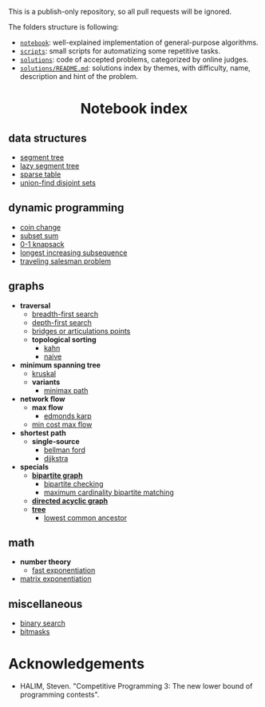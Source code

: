This is a publish-only repository, so all pull requests will be ignored.

The folders structure is following:

- [`notebook`](./notebook): well-explained implementation of general-purpose algorithms.
- [`scripts`](./scripts): small scripts for automatizing some repetitive tasks.
- [`solutions`](./solutions): code of accepted problems, categorized by online judges.
- [`solutions/README.md`](./solutions/README.md): solutions index by themes, with difficulty, name, description and hint of the problem.

<h1 align="center">Notebook index</h1>

## data structures

- [segment tree](./notebook/data-structures/seg-tree.cpp)
- [lazy segment tree](./notebook/data-structures/seg-tree-lazy.cpp)
- [sparse table](./notebook/data-structures/sparse-table.cpp)
- [union-find disjoint sets](./notebook/data-structures/ufds.cpp)

## dynamic programming

- [coin change](./notebook/dynamic-programming/coin-change.cpp)
- [subset sum](./notebook/dynamic-programming/subset-sum.cpp)
- [0-1 knapsack](./notebook/dynamic-programming/knapsack.cpp)
- [longest increasing subsequence](./notebook/dynamic-programming/lis.cpp)
- [traveling salesman problem](./notebook/dynamic-programming/tsp.cpp)

## graphs

- **traversal**
   - [breadth-first search](./notebook/graphs/bfs.cpp)
   - [depth-first search](./notebook/graphs/dfs.cpp)
   - [bridges or articulations points](./notebook/graphs/bridges-or-articulations.cpp)
   - **topological sorting**
      - [kahn](./notebook/graphs/topo-sort-kahn.cpp)
      - [naive](./notebook/graphs/topo-sort.cpp)
- **minimum spanning tree**
   - [kruskal](./notebook/graphs/mst-kruskal.cpp)
   - **variants**
      - [minimax path](./notebook/graphs/mst-minimax-path.cpp)
      <!--TODO - [2nd best mst](./notebook/graphs/mst-2nd-best.cpp) -->
- **network flow**
   - **max flow**
      - [edmonds karp](./notebook/graphs/edmonds-karp.cpp)
   - [min cost max flow](./notebook/graphs/min-cost-max-flow.cpp)
- **shortest path**
   - **single-source**
      - [bellman ford](./notebook/graphs/sssp-bellman-ford.cpp)
      - [dijkstra](./notebook/graphs/sssp-dijkstra.cpp)
      <!-- - **all-pairs** -->
- **specials**
   - [**bipartite graph**](./notebook/graphs/bipartite.md)
      - [bipartite checking](./notebook/graphs/bipartite-checking.cpp)
      - [maximum cardinality bipartite matching](./notebook/graphs/mcbm.cpp)
   - [**directed acyclic graph**](./notebook/graphs/dag.md)
      <!-- - [] -->
   - [**tree**](./notebook/graphs/tree.md)
      - [lowest common ancestor](./notebook/graphs/lca-eulerian-tour.cpp)

## math

- **number theory**
   - [fast exponentiation](./notebook/math/fast-exponentiation.cpp)
- [matrix exponentiation](./notebook/math/matrix-exponentiation.cpp)

<!-- ## strings -->

## miscellaneous

- [binary search](./notebook/misc/binary-search.md)
- [bitmasks](./notebook/misc/bitmasks.cpp)

# Acknowledgements

- HALIM, Steven. "Competitive Programming 3: The new lower bound of programming contests".
